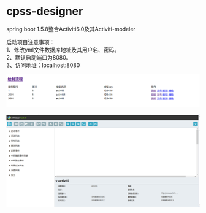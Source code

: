 # cpss-designer
spring boot 1.5.8整合Activiti6.0及其Activiti-modeler

启动项目注意事项：  
1、修改yml文件数据库地址及其用户名、密码。  
2、默认启动端口为8080。  
3、访问地址：localhost:8080

![流程实例列表.png](src/main/resources/static/img/流程实例列表.png)

![流程设计器.png](src/main/resources/static/img/流程设计器.png)

